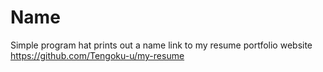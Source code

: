# Name
 Simple program hat prints out a name
link to my resume portfolio website https://github.com/Tengoku-u/my-resume
